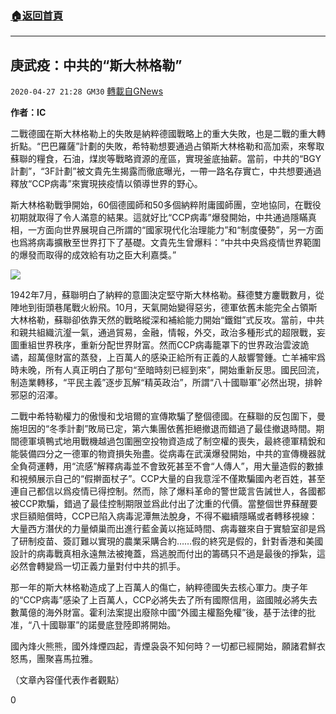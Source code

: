 ###  [:house:返回首頁](https://github.com/ourhimalayas/txt)
---

## 庚武疫：中共的“斯大林格勒”
`2020-04-27 21:28 GM30` [轉載自GNews](https://gnews.org/zh-hant/187142/)

**作者：IC**

二戰德國在斯大林格勒上的失敗是納粹德國戰略上的重大失敗，也是二戰的重大轉折點。“巴巴羅薩”計劃的失敗，希特勒想要通過占領斯大林格勒和高加索，來奪取蘇聯的糧食，石油，煤炭等戰略資源的産區，實現釜底抽薪。當前，中共的“BGY計劃”，“3F計劃”被文貴先生揭露而徹底曝光，一帶一路名存實亡，中共想要通過釋放“CCP病毒”來實現挾疫情以領導世界的野心。

斯大林格勒戰爭開始，60個德國師和50多個納粹附庸國師團，空地協同，在戰役初期就取得了令人滿意的結果。這就好比“CCP病毒”爆發開始，中共通過隱瞞真相，一方面向世界展現自己所謂的“國家現代化治理能力”和“制度優勢”，另一方面也爲將病毒擴散至世界打下了基礎。文貴先生曾爆料：“中共中央爲疫情世界範圍的爆發而取得的成效給有功之臣大利嘉獎。”

![](https://s3.amazonaws.com/gnews-media-offload/wp-content/uploads/2020/04/27212559/image0-192.jpg)

1942年7月，蘇聯明白了納粹的意圖決定堅守斯大林格勒。蘇德雙方鏖戰數月，從陣地到街頭巷尾戰火紛飛。10月，天氣開始變得惡劣，德軍依舊未能完全占領斯大林格勒，蘇聯卻依靠天然的戰略縱深和補給能力開始“鐵鉗”式反攻。當前，中共和親共組織沆瀣一氣，通過貿易，金融，情報，外交，政治多種形式的超限戰，妄圖重組世界秩序，重新分配世界財富。然而CCP病毒籠罩下的世界政治雲波詭谲，超萬億財富的蒸發，上百萬人的感染正給所有正義的人敲響警鍾。亡羊補牢爲時未晚，所有人真正明白了那句“至暗時刻已經到來”，開始重新反思。國民回流，制造業轉移，“平民主義”逐步瓦解“精英政治”，所謂“八十國聯軍”必然出現，排幹邪惡的沼澤。

二戰中希特勒權力的傲慢和戈培爾的宣傳欺騙了整個德國。在蘇聯的反包圍下，曼施坦因的“冬季計劃”敗局已定，第六集團依舊拒絕撤退而錯過了最佳撤退時間。期間德軍填鴨式地用戰機越過包圍圈空投物資造成了制空權的喪失，最終德軍精銳和能裝備四分之一德軍的物資損失殆盡。從病毒在武漢爆發開始，中共的宣傳機器就全負荷運轉，用“流感”解釋病毒並不會致死甚至不會“人傳人”，用大量造假的數據和視頻展示自己的“假擀面杖子”。CCP大量的自我意淫不僅欺騙國內老百姓，甚至連自己都信以爲疫情已得控制。然而，除了爆料革命的警世箴言告誡世人，各國都被CCP欺騙，錯過了最佳控制期限並爲此付出了沈重的代價。當整個世界蘇醒要求巨額賠償時，CCP已陷入病毒泥潭無法脫身，不得不繼續隱瞞或者轉移視線：大量西方潛伏的力量傾巢而出進行藍金黃以拖延時間、病毒雖來自于實驗室卻是爲了研制疫苗、簽訂難以實現的農業采購合約……假的終究是假的，針對香港和美國設計的病毒戰真相永遠無法被掩蓋，爲逃脫而付出的籌碼只不過是最後的掙紮，這必然會轉變爲一切正義力量對付中共的抓手。

那一年的斯大林格勒造成了上百萬人的傷亡，納粹德國失去核心軍力。庚子年的“CCP病毒”感染了上百萬人，CCP必將失去了所有國際信用，盜國賊必將失去數萬億的海外財富。霍利法案提出廢除中國“外國主權豁免權”後，基于法律的批准，“八十國聯軍”的諾曼底登陸即將開始。

國內烽火熊熊，國外烽煙四起，青煙袅袅不知何時？一切都已經開始，願諸君鮮衣怒馬，團聚喜馬拉雅。

（文章內容僅代表作者觀點）

0
